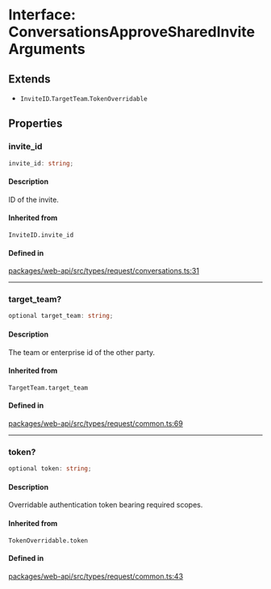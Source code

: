 # Interface: ConversationsApproveSharedInviteArguments

## Extends

- `InviteID`.`TargetTeam`.`TokenOverridable`

## Properties

### invite\_id

```ts
invite_id: string;
```

#### Description

ID of the invite.

#### Inherited from

`InviteID.invite_id`

#### Defined in

[packages/web-api/src/types/request/conversations.ts:31](https://github.com/slackapi/node-slack-sdk/blob/c15385ef93ccdde9702f52f7d1f445999203d794/packages/web-api/src/types/request/conversations.ts#L31)

***

### target\_team?

```ts
optional target_team: string;
```

#### Description

The team or enterprise id of the other party.

#### Inherited from

`TargetTeam.target_team`

#### Defined in

[packages/web-api/src/types/request/common.ts:69](https://github.com/slackapi/node-slack-sdk/blob/c15385ef93ccdde9702f52f7d1f445999203d794/packages/web-api/src/types/request/common.ts#L69)

***

### token?

```ts
optional token: string;
```

#### Description

Overridable authentication token bearing required scopes.

#### Inherited from

`TokenOverridable.token`

#### Defined in

[packages/web-api/src/types/request/common.ts:43](https://github.com/slackapi/node-slack-sdk/blob/c15385ef93ccdde9702f52f7d1f445999203d794/packages/web-api/src/types/request/common.ts#L43)
